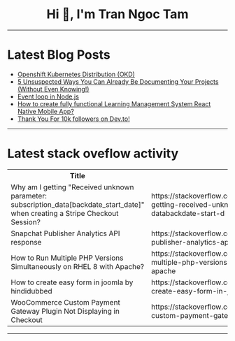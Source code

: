 <h1 align="center">Hi 👋, I'm Tran Ngoc Tam</h1>

---

# Latest Blog Posts 
<!-- BLOG-POST-LIST:START -->
- [Openshift Kubernetes Distribution &lpar;OKD&rpar;](https://dev.to/lanamaulanna/openshift-kubernetes-distribution-okd-4g23)
- [5 Unsuspected Ways You Can Already Be Documenting Your Projects &lpar;Without Even Knowing!&rpar;](https://dev.to/jaloplo/5-unsuspected-ways-you-can-already-be-documenting-your-projects-without-even-knowing-23af)
- [Event loop in Node.js](https://dev.to/tofail/event-loop-in-nodejs-eoa)
- [How to create fully functional Learning Management System React Native Mobile App?](https://dev.to/nadim_ch0wdhury/how-to-create-fully-functional-learning-management-system-react-native-mobile-app-3o16)
- [Thank You For 10k followers on Dev.to!](https://dev.to/thekarlesi/thank-you-for-10k-followers-2ek2)
<!-- BLOG-POST-LIST:END -->

---

# Latest stack oveflow activity
<table>
  <tr><th>Title</th><th>Link</th></tr>
  <!-- STACKOVERFLOW:START --><tr><td>Why am I getting &quot;Received unknown parameter: subscription_data[backdate_start_date]&quot; when creating a Stripe Checkout Session?</td><td>https://stackoverflow.com/questions/78665667/why-am-i-getting-received-unknown-parameter-subscription-databackdate-start-d</td></tr><tr><td>Snapchat Publisher Analytics API response</td><td>https://stackoverflow.com/questions/78665498/snapchat-publisher-analytics-api-response</td></tr><tr><td>How to Run Multiple PHP Versions Simultaneously on RHEL 8 with Apache?</td><td>https://stackoverflow.com/questions/78665483/how-to-run-multiple-php-versions-simultaneously-on-rhel-8-with-apache</td></tr><tr><td>How to create easy form in joomla by hindidubbed</td><td>https://stackoverflow.com/questions/78665414/how-to-create-easy-form-in-joomla-by-hindidubbed</td></tr><tr><td>WooCommerce Custom Payment Gateway Plugin Not Displaying in Checkout</td><td>https://stackoverflow.com/questions/78665406/woocommerce-custom-payment-gateway-plugin-not-displaying-in-checkout</td></tr><!-- STACKOVERFLOW:END -->
</table>

---


